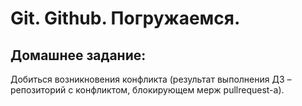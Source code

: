 # Git. Github. Погружаемся.

## Домашнее задание:
Добиться возникновения конфликта (результат выполнения ДЗ – репозиторий с конфликтом, блокирующем мерж pullrequest-а).
